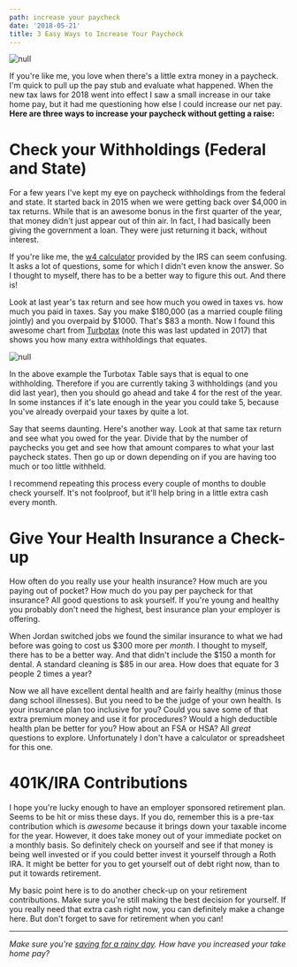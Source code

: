 ```yaml
---
path: increase your paycheck
date: '2018-05-21'
title: 3 Easy Ways to Increase Your Paycheck
---
```

![null](/assets/easywaystoincreasepaycheck.png)

If you're like me, you love when there's a little extra money in a paycheck.  I'm quick to pull up the pay stub and evaluate what happened.  When the new tax laws for 2018 went into effect I saw a small increase in our take home pay, but it had me questioning how else I could increase our net pay.  **Here are three ways to increase your paycheck without getting a raise:**

# Check your Withholdings (Federal and State)

For a few years I've kept my eye on paycheck withholdings from the federal and state.  It started back in 2015 when we were getting back over $4,000 in tax returns.  While that is an awesome bonus in the first quarter of the year, that money didn't just appear out of thin air.  In fact, I had basically been giving the government a loan. They were just returning it back, without interest.

If you're like me, the [w4 calculator](https://www.irs.gov/individuals/irs-withholding-calculator) provided by the IRS can seem confusing.  It asks a lot of questions, some for which I didn't even know the answer.  So I thought to myself, there has to be a better way to figure this out.  And there is! 

Look at last year's tax return and see how much you owed in taxes vs. how much you paid in taxes.  Say you make $180,000 (as a married couple filing jointly) and you overpaid by $1000.  That's $83 a month.  Now I found this awesome chart from [Turbotax](https://turbotax.intuit.com/tax-tips/tax-refund/fatten-your-paycheck-and-still-get-a-tax-refund/L5HaySdDP) (note this was last updated in 2017) that shows you how many extra withholdings that equates. 

![null](/assets/screen-shot-2018-05-24-at-1.35.17-pm.png)

In the above example the Turbotax Table says that is equal to one withholding.  Therefore if you are currently taking 3 withholdings (and you did last year), then you should go ahead and take 4 for the rest of the year.  In some instances if it's late enough in the year you could take 5, because you've already overpaid your taxes by quite a lot.

Say that seems daunting.  Here's another way.  Look at that same tax return and see what you owed for the year.  Divide that by the number of paychecks you get and see how that amount compares to what your last paycheck states.  Then go up or down depending on if you are having too much or too little withheld.

I recommend repeating this process every couple of months to double check yourself.  It's not foolproof, but it'll help bring in a little extra cash every month.

# Give Your Health Insurance a Check-up

How often do you really use your health insurance?  How much are you paying out of pocket?  How much do you pay per paycheck for that insurance?  All good questions to ask yourself.  If you're young and healthy you probably don't need the highest, best insurance plan your employer is offering.

When Jordan switched jobs we found the similar insurance to what we had before was going to cost us $300 more per _month_.  I thought to myself, there has to be a better way.  And that didn't include the $150 a month for dental.  A standard cleaning is $85 in our area. How does that equate for 3 people 2 times a year?

Now we all have excellent dental health and are fairly healthy (minus those dang school illnesses).  But you need to be the judge of your own health.  Is your insurance plan too inclusive for you?  Could you save some of that extra premium money and use it for procedures?  Would a high deductible health plan be better for you?  How about an FSA or HSA?  All _great_ questions to explore.  Unfortunately I don't have a calculator or spreadsheet for this one.

# 401K/IRA Contributions

I hope you're lucky enough to have an employer sponsored retirement plan.  Seems to be hit or miss these days.  If you do, remember this is a pre-tax contribution which is _awesome_ because it brings down your taxable income for the year.  However, it does take money out of your immediate pocket on a monthly basis.  So definitely check on yourself and see if that money is being well invested or if you could better invest it yourself through a Roth IRA.  It might be better for you to get yourself out of debt right now, than to put it towards retirement.

My basic point here is to do another check-up on your retirement contributions.  Make sure you're still making the best decision for yourself.  If you really need that extra cash right now, you can definitely make a change here.  But don't forget to save for retirement when you can!

- - -

_Make sure you're _[_saving for a rainy day_](https://kohlifornia.com/budgeting-for-a-rainy-day/)_. How have you increased your take home pay?_
